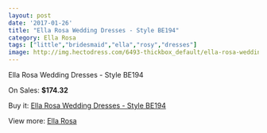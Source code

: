 ```yaml
---
layout: post
date: '2017-01-26'
title: "Ella Rosa Wedding Dresses - Style BE194"
category: Ella Rosa
tags: ["little","bridesmaid","ella","rosy","dresses"]
image: http://img.hectodress.com/6493-thickbox_default/ella-rosa-wedding-dresses-style-be194.jpg
---
```

Ella Rosa Wedding Dresses - Style BE194

On Sales: **$174.32**
<a href="https://www.hectodress.com/ella-rosa/3232-ella-rosa-wedding-dresses-style-be194.html"><amp-img layout="responsive" width="600" height="600" src="//img.hectodress.com/6493-thickbox_default/ella-rosa-wedding-dresses-style-be194.jpg" alt="Ella Rosa Wedding Dresses - Style BE194 0" /></a>
<a href="https://www.hectodress.com/ella-rosa/3232-ella-rosa-wedding-dresses-style-be194.html"><amp-img layout="responsive" width="600" height="600" src="//img.hectodress.com/6495-thickbox_default/ella-rosa-wedding-dresses-style-be194.jpg" alt="Ella Rosa Wedding Dresses - Style BE194 1" /></a>
<a href="https://www.hectodress.com/ella-rosa/3232-ella-rosa-wedding-dresses-style-be194.html"><amp-img layout="responsive" width="600" height="600" src="//img.hectodress.com/6494-thickbox_default/ella-rosa-wedding-dresses-style-be194.jpg" alt="Ella Rosa Wedding Dresses - Style BE194 2" /></a>

Buy it: [Ella Rosa Wedding Dresses - Style BE194](https://www.hectodress.com/ella-rosa/3232-ella-rosa-wedding-dresses-style-be194.html "Ella Rosa Wedding Dresses - Style BE194")

View more: [Ella Rosa](https://www.hectodress.com/55-ella-rosa "Ella Rosa")